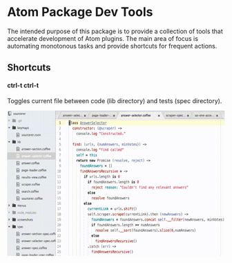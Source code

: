 Atom Package Dev Tools
============

The intended purpose of this package is to provide a collection of tools that
accelerate development of Atom plugins. The main area of focus is automating
monotonous tasks and provide shortcuts for frequent actions.

## Shortcuts

#### **ctrl-t ctrl-t**

Toggles current file between code (lib directory) and tests (spec directory).

![ToggleCodeSpec](/res/ctrltt.gif)
